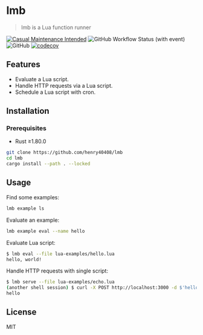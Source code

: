 # lmb

> lmb is a Lua function runner

[![Casual Maintenance Intended](https://casuallymaintained.tech/badge.svg)](https://casuallymaintained.tech/)
![GitHub Workflow Status (with event)](https://img.shields.io/github/actions/workflow/status/henry40408/lmb/.github%2Fworkflows%2Fworkflow.yaml)
![GitHub](https://img.shields.io/github/license/henry40408/lmb)
[![codecov](https://codecov.io/gh/henry40408/lmb/graph/badge.svg?token=O7WLYVEX0E)](https://codecov.io/gh/henry40408/lmb)

## Features

- Evaluate a Lua script.
- Handle HTTP requests via a Lua script.
- Schedule a Lua script with cron.

## Installation

### Prerequisites

- Rust ≥1.80.0

```bash
git clone https://github.com/henry40408/lmb
cd lmb
cargo install --path . --locked
```

## Usage

Find some examples:

```bash
lmb example ls
```

Evaluate an example:

```bash
lmb example eval --name hello
```

Evaluate Lua script:

```bash
$ lmb eval --file lua-examples/hello.lua
hello, world!
```

Handle HTTP requests with single script:

```bash
$ lmb serve --file lua-examples/echo.lua
(another shell session) $ curl -X POST http://localhost:3000 -d $'hello'
hello
```

## License

MIT
